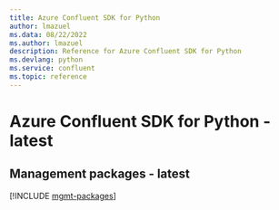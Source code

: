 ```yaml
---
title: Azure Confluent SDK for Python
author: lmazuel
ms.data: 08/22/2022
ms.author: lmazuel
description: Reference for Azure Confluent SDK for Python
ms.devlang: python
ms.service: confluent
ms.topic: reference
---
```

# Azure Confluent SDK for Python - latest

## Management packages - latest
[!INCLUDE [mgmt-packages](confluent-mgmt-index.md)]